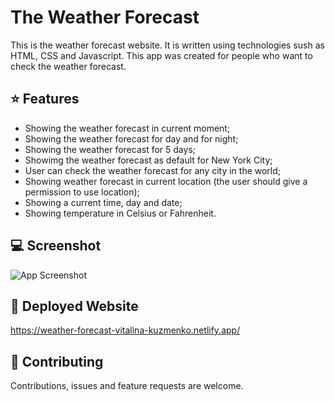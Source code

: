 
# The Weather Forecast

This is the weather forecast website. It is written using technologies sush as HTML, CSS and Javascript. This app was created for people who want to check the weather forecast.

## ⭐️ Features

- Showing the weather forecast in current moment;
- Showing the weather forecast for day and for night;
- Showing the weather forecast for 5 days;
- Showimg the weather forecast as default for New York City;
- User can check the weather forecast for any city in the world;
- Showing weather forecast in current location (the user should give a permission to use location);
- Showing a current time, day and date;
- Showing temperature in Celsius or Fahrenheit.



## 💻 Screenshot

![App Screenshot](https://previews.dropbox.com/p/thumb/ABoOfvJz7pDqJMbFNWEkooV0M9kLT7JnoNE2InwITFTfYqcRpxFq6679t7_NsLdVglK-DqSVEauXm6F_esoYsJQV7w9mi4se1Y3zde-SvF_bOHbuwC75MRSgoyMap9SRRsIRK_AGpC_kn8UECMR0kDy-aaFQcGbL6DKau8C6I9VdyYB9Sd8qwhtSQgfDysDEiXgUMP_MOp4CIN4ozWq6heFluUGh6s9_wFejXaXIv9rqTOZ5UhGDMKUoDnQBn_c3BfSl97jweqyaLFJR3bcZTi9QBldxPDD7Ir-luZCId707_1ssxtWseNPBkcWiMEg0qy0zrRb6LPJDnq_GIZVOPwL4mg9Q1MO4fOf7b4KWaiN-7hGyTFv7aTULNsbzdMK2wx0/p.png)


## 🚀 Deployed Website
https://weather-forecast-vitalina-kuzmenko.netlify.app/


## 🤝 Contributing

Contributions, issues and feature requests are welcome.

